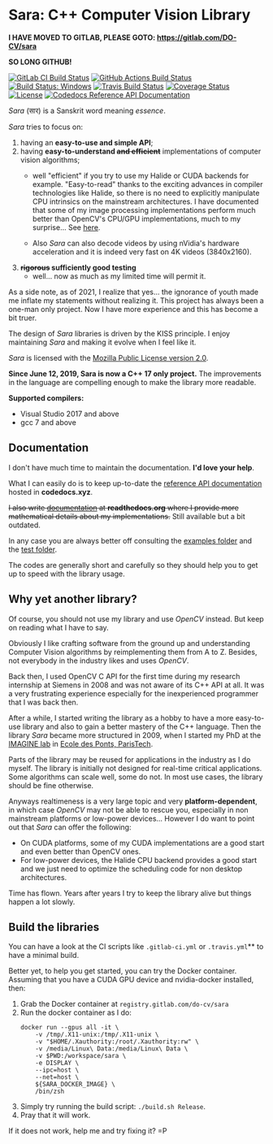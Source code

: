 Sara: C++ Computer Vision Library
=================================

**I HAVE MOVED TO GITLAB, PLEASE GOTO: https://gitlab.com/DO-CV/sara**

**SO LONG GITHUB!**

[![GitLab CI Build Status](https://gitlab.com/DO-CV/sara/badges/master/pipeline.svg)](https://gitlab.com/DO-CV/sara/-/pipelines)
[![GitHub Actions Build Status](https://github.com/DO-CV/sara/actions/workflows/ci.yml/badge.svg?branch=master)](https://github.com/DO-CV/sara/actions)
<a href="https://ci.appveyor.com/project/davidok8/do-cv"><img src="https://ci.appveyor.com/api/projects/status/github/do-cv/sara?branch=master&svg=true" alt="Build Status: Windows" /></a>
[![Travis Build Status](https://travis-ci.org/DO-CV/sara.svg?branch=master)](https://travis-ci.org/DO-CV/sara)
[![Coverage Status](https://coveralls.io/repos/DO-CV/sara/badge.svg?branch=master)](https://coveralls.io/r/DO-CV/sara?branch=master)
[![License](https://img.shields.io/badge/license-MPL2-blue.svg)](LICENSE)
[![Codedocs Reference API Documentation](https://codedocs.xyz/DO-CV/sara.svg)](https://codedocs.xyz/DO-CV/sara/)

*Sara* (सार) is a Sanskrit word meaning *essence*.

*Sara* tries to focus on:

1. having an **easy-to-use and simple API**;
2. having **easy-to-understand ~~and efficient~~** implementations of computer vision
   algorithms;
   - well "efficient" if you try to use my Halide or CUDA backends
     for example. "Easy-to-read" thanks to the exciting advances in compiler
     technologies like Halide, so there is no need to explicitly manipulate CPU
     intrinsics on the mainstream architectures.
     I have documented that some of my image processing implementations perform
     much better than OpenCV's CPU/GPU implementations, much to my surprise...
     See [here](https://gitlab.com/DO-CV/sara/-/blob/master/python/do/sara/benchmark/image_processing.py).

   - Also *Sara* can also decode videos by using nVidia's hardware
     acceleration and it is indeed very fast on 4K videos (3840x2160).
3. **~~rigorous~~ sufficiently good testing**
   - well... now as much as my limited time will permit it.

As a side note, as of 2021, I realize that yes... the ignorance of youth made me
inflate my statements without realizing it. This project has always been a
one-man only project. Now I have more experience and this has become a bit
truer.

The design of *Sara* libraries is driven by the KISS principle. I enjoy
maintaining *Sara* and making it evolve when I feel like it.

*Sara* is licensed with the [Mozilla Public License version
2.0](https://github.com/DO-CV/DO-CV/raw/master/COPYING.MPL2).

**Since June 12, 2019, Sara is now a C++ 17 only project.** The improvements in
the language are compelling enough to make the library more readable.

**Supported compilers:**
- Visual Studio 2017 and above
- gcc 7 and above


Documentation
-------------

I don't have much time to maintain the documentation. **I'd love your help**.

What I can easily do is to keep up-to-date the [reference API
documentation](https://codedocs.xyz/DO-CV/sara/) hosted in **codedocs.xyz**.

~~I also write [documentation](https://sara-github.readthedocs.org/) at
**readthedocs.org** where I provide more mathematical details about my
implementations.~~ Still available but a bit outdated.

In any case you are always better off consulting the [examples
folder](https://gitlab.com/DO-CV/sara/tree/master/cpp/examples) and the [test
folder](https://gitlab.com/DO-CV/sara/tree/master/cpp/test).

The codes are generally short and carefully so they should help you to get up to
speed with the library usage.


Why yet another library?
------------------------

Of course, you should not use my library and use *OpenCV* instead. But keep on
reading what I have to say.

Obviously I like crafting software from the ground up and understanding Computer
Vision algorithms by reimplementing them from A to Z. Besides, not everybody in
the industry likes and uses *OpenCV*.

Back then, I used OpenCV C API for the first time during my research internship
at Siemens in 2008 and was not aware of its C++ API at all. It was a very
frustrating experience especially for the inexperienced programmer that I was
back then.

After a while, I started writing the library as a hobby to have a more
easy-to-use library and also to gain a better mastery of the C++ language. Then
the library *Sara* became more structured in 2009, when I started my PhD at the
[IMAGINE lab](http://imagine.enpc.fr/) in [Ecole des Ponts,
ParisTech](http://www.enpc.fr).

Parts of the library may be reused for applications in the industry as I do
myself. The library is initially not designed for real-time critical
applications. Some algorithms can scale well, some do not. In most use cases,
the library should be fine otherwise.

Anyways realtimeness is a very large topic and very **platform-dependent**, in
which case *OpenCV* may not be able to rescue you, especially in non mainstream
platforms or low-power devices... However I do want to point out that *Sara* can
offer the following:

- On CUDA platforms, some of my CUDA implementations are a good start and even
  better than OpenCV ones.
- For low-power devices, the Halide CPU backend provides a good start and we
  just need to optimize the scheduling code for non desktop architectures.

Time has flown. Years after years I try to keep the library alive but things
happen a lot slowly.


Build the libraries
-------------------

You can have a look at the CI scripts like `.gitlab-ci.yml` or `.travis.yml`**
to have a minimal build.

Better yet, to help you get started, you can try the Docker container. Assuming
that you have a CUDA GPU device and nvidia-docker installed, then:

1. Grab the Docker container at `registry.gitlab.com/do-cv/sara`
2. Run the docker container as I do:
   ```
   docker run --gpus all -it \
       -v /tmp/.X11-unix:/tmp/.X11-unix \
       -v "$HOME/.Xauthority:/root/.Xauthority:rw" \
       -v /media/Linux\ Data:/media/Linux\ Data \
       -v $PWD:/workspace/sara \
       -e DISPLAY \
       --ipc=host \
       --net=host \
       ${SARA_DOCKER_IMAGE} \
       /bin/zsh
   ```
3. Simply try running the build script: `./build.sh Release`.
4. Pray that it will work.

If it does not work, help me and try fixing it? =P
